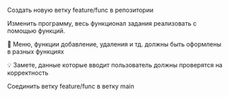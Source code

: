 Создать новую ветку feature/func в репозитории

Изменить программу, весь функционал задания реализовать с помощью функций.

🚨
Меню, функции добавление, удаления и тд. должны быть оформлены в разных функциях

💡
Замете, данные которые вводит пользователь должны проверятся на корректность

Соединить ветку feature/func в ветку main
